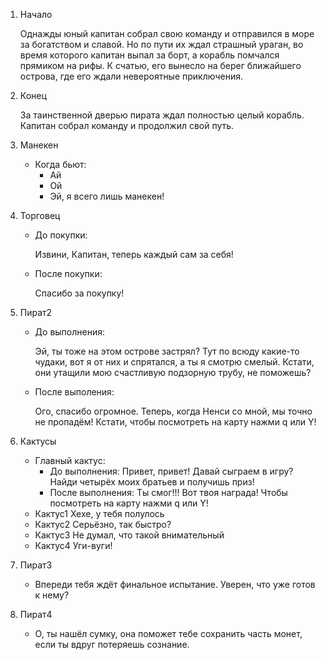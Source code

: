 1. Начало

    Однажды юный капитан собрал свою команду и отправился в море за богатством и славой. Но по пути их ждал страшный ураган, во время которого капитан выпал за борт, а корабль помчался прямиком на рифы. К счатью, его вынесло на берег ближайшего острова, где его ждали невероятные приключения.

2. Конец

    За таинственной дверью пирата ждал полностью целый корабль. Капитан собрал команду и продолжил свой путь.

3. Манекен
    * Когда бьют:
        * Ай
        * Ой
        * Эй, я всего лишь манекен!
4. Торговец
    * До покупки:

        Извини, Капитан, теперь каждый сам за себя!

    * После покупки:

        Спасибо за покупку!
5. Пират2
    * До выполнения:

        Эй, ты тоже на этом острове застрял? Тут по всюду какие-то чудаки, вот я от них и спрятался, а ты я смотрю смелый. Кстати, они утащили мою счастливую подзорную трубу, не поможешь?
    * После выполения:

        Ого, спасибо огромное. Теперь, когда Ненси со мной, мы точно не пропадём! Кстати, чтобы посмотреть на карту нажми q или Y!
6. Кактусы
    * Главный кактус:
        * До выполнения:
            Привет, привет! Давай сыграем в игру? Найди четырёх моих братьев и получишь приз!
        * После выполнения:
            Ты смог!!! Вот твоя награда! Чтобы посмотреть на карту нажми q или Y!
    * Кактус1
        Хехе, у тебя полулось
    * Кактус2
        Серьёзно, так быстро?
    * Кактус3
        Не думал, что такой внимательный
    * Кактус4
        Уги-вуги!
7. Пират3
    * Впереди тебя ждёт финальное испытание. Уверен, что уже готов к нему?
8. Пират4
    * О, ты нашёл сумку, она поможет тебе сохранить часть монет, если ты вдруг потеряешь сознание.